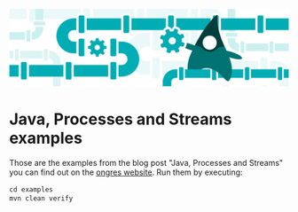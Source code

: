 ![Java, Processes and Streams](java-process-and-streams.jpg "Java, Processes and Streams")

# Java, Processes and Streams examples

Those are the examples from the blog post "Java, Processes and Streams" you can find out on the
 [ongres website](https://www.ongres.com/blog). Run them by executing:

```shell
cd examples
mvn clean verify
```
